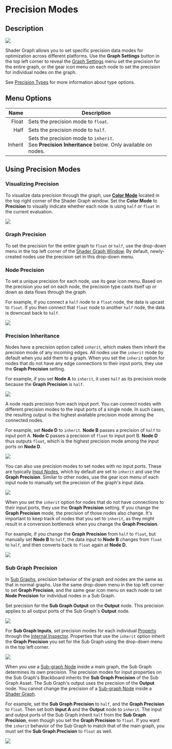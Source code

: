 # Precision Modes

## Description

![](images/Precision_DropDown.png)

Shader Graph allows you to set specific precision data modes for optimization across different platforms. Use the **Graph Settings** button in the top left corner to reveal the [Graph Settings](Graph-Settings-Menu.md) menu set the precision for the entire graph, or the gear icon menu on each node to set the precision for individual nodes on the graph.

See [Precision Types](Precision-Types.md) for more information about type options. 

## Menu Options
| Name | Description |
|------:|------------|
| Float | Sets the precision mode to `float`. |
| Half | Sets the precision mode to `half`. |
| Inherit | Sets the precision mode to `inherit`. <br> See **Precision Inheritance** below. Only available on nodes. |

## Using Precision Modes
### Visualizing Precision
To visualize data precision through the graph, use [**Color Mode**](Color-Modes.md) located in the top right corner of the Shader Graph window. Set the **Color Mode** to **Precision** to visually indicate whether each node is using `half` or `float` in the current evaluation. 

![](images/Color-Mode-Precision.png)

### Graph Precision 
To set the precision for the entire graph to `float` or `half`, use the drop-down menu in the top left corner of the [Shader Graph Window](Shader-Graph-Window.md). By default, newly-created nodes use the precision set in this drop-down menu.

### Node Precision 
To set a unique precision for each node, use its gear icon menu. Based on the precision you set on each node, the precision type casts itself up or down as data flows through the graph.

For example, if you connect a `half` node to a `float` node, the data is upcast to `float`. If you then connect that `float` node to another `half` node, the data is downcast back to `half`. 

![](images/Precision_Per_Node.png)

### Precision Inheritance
Nodes have a precision option called `inherit`, which makes them inherit the precision mode of any incoming edges. All nodes use the `inherit` mode by default when you add them to a graph. When you set the `inherit` option for nodes that do not have any edge connections to their input ports, they use the **Graph Precision** setting.

For example,  if you set **Node A** to `inherit`, it uses `half` as its precision mode because the **Graph Precision** is `half`. 

![](images/Precision_Inheritance_01.png)

A node reads precision from each input port. You can connect nodes with different precision modes to the input ports of a single node. In such cases, the resulting output is the highest available precision mode among the connected nodes.

For example, set **Node D** to `inherit`. **Node B** passes a precision of `half` to input port A. **Node C** passes a precision of `float` to input port B. **Node D** thus outputs `float`, which is the highest precision mode among the input ports on **Node D**.

![](images/Precision_Inheritance_02.png)

You can also use precision modes to set nodes with no input ports. These are typically [Input Nodes](Input-Nodes.md), which by default are set to `inherit` and use the **Graph Precision**. Similar to other nodes, use the gear icon menu of each input node to manually set the precision of the graph's input data.

![](images/Precision_Inheritance_03.png)

When you set the `inherit` option for nodes that do not have connections to their input ports, they use the **Graph Precision** setting. If you change the **Graph Precision** mode, the precision of those nodes also change. It's important to keep track of nodes that you set to `inherit`, as they might result in a conversion bottleneck when you change the **Graph Precision**.

For example, if you change the **Graph Precision** from `half` to `float`, but manually set **Node B** to `half`, the data input to **Node B** changes from `float` to `half`, and then converts back to `float` again at **Node D**. 

![](images/Precision_Inheritance_04.png)

### Sub Graph Precision 
In [Sub Graphs](Sub-graph.md), precision behavior of the graph and nodes are the same as that in normal graphs. Use the same drop-down menu in the top left corner to set **Graph Precision**, and the same gear icon menu on each node to set **Node Precision** for individual nodes in a Sub Graph.

Set precision for the **Sub Graph Output** on the **Output** node. This precision applies to all output ports of the Sub Graph's **Output** node. 

![](images/Precision_SubGraph_01.png)

For **Sub Graph Inputs**, set precision modes for each individual [Property](Property-Types.md) through the [Internal Inspector](Internal-Inspector.md). Properties that use the `inherit` option inherit the **Graph Precision** you set for the Sub Graph using the drop-down menu in the top left corner.

![](images/Precision_SubGraph_02.png)

When you use a [Sub-graph Node](Sub-graph-Node.md) inside a main graph, the Sub Graph determines its own precision. The precision modes for input properties on the Sub Graph's Blackboard inherits the **Sub Graph Precision** of the Sub Graph Asset. The Sub Graph's output uses the precision of the **Output** node. You cannot change the precision of a [Sub-graph Node](Sub-graph-Node.md) inside a [Shader Graph](Shader-Graph.md). 

For example, set the **Sub Graph Precision** to `half`, and the **Graph Precision** to `float`. Then set both **Input A** and the **Output** node to `inherit`. The input and output ports of the Sub Graph inherit `half` from the **Sub Graph Precision**, even though you set the **Graph Precision** to `float`. If you want the `inherit` behavior of the Sub Graph to match that of the main graph, you must set the **Sub Graph Precision** to `float` as well.

![](images/Precision_SubGraph_03.png)
